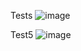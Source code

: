 Tests 
![image](https://github.com/user-attachments/assets/4f7fb827-e68f-421a-bb55-48af7b2e4e95)


Test5
![image](https://github.com/user-attachments/assets/36e61c05-91a0-489f-add1-299784006ea9)


